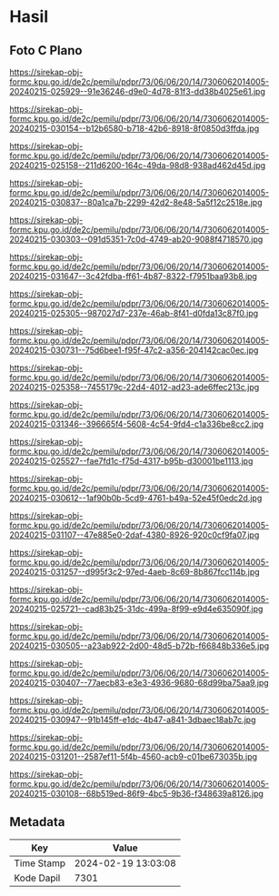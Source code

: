 # Hasil

## Foto C Plano

https://sirekap-obj-formc.kpu.go.id/de2c/pemilu/pdpr/73/06/06/20/14/7306062014005-20240215-025929--91e36246-d9e0-4d78-81f3-dd38b4025e61.jpg

https://sirekap-obj-formc.kpu.go.id/de2c/pemilu/pdpr/73/06/06/20/14/7306062014005-20240215-030154--b12b6580-b718-42b6-8918-8f0850d3ffda.jpg

https://sirekap-obj-formc.kpu.go.id/de2c/pemilu/pdpr/73/06/06/20/14/7306062014005-20240215-025158--211d6200-164c-49da-98d8-938ad462d45d.jpg

https://sirekap-obj-formc.kpu.go.id/de2c/pemilu/pdpr/73/06/06/20/14/7306062014005-20240215-030837--80a1ca7b-2299-42d2-8e48-5a5f12c2518e.jpg

https://sirekap-obj-formc.kpu.go.id/de2c/pemilu/pdpr/73/06/06/20/14/7306062014005-20240215-030303--091d5351-7c0d-4749-ab20-9088f4718570.jpg

https://sirekap-obj-formc.kpu.go.id/de2c/pemilu/pdpr/73/06/06/20/14/7306062014005-20240215-031647--3c42fdba-ff61-4b87-8322-f7951baa93b8.jpg

https://sirekap-obj-formc.kpu.go.id/de2c/pemilu/pdpr/73/06/06/20/14/7306062014005-20240215-025305--987027d7-237e-46ab-8f41-d0fda13c87f0.jpg

https://sirekap-obj-formc.kpu.go.id/de2c/pemilu/pdpr/73/06/06/20/14/7306062014005-20240215-030731--75d6bee1-f95f-47c2-a356-204142cac0ec.jpg

https://sirekap-obj-formc.kpu.go.id/de2c/pemilu/pdpr/73/06/06/20/14/7306062014005-20240215-025358--7455179c-22d4-4012-ad23-ade6ffec213c.jpg

https://sirekap-obj-formc.kpu.go.id/de2c/pemilu/pdpr/73/06/06/20/14/7306062014005-20240215-031346--396665f4-5608-4c54-9fd4-c1a336be8cc2.jpg

https://sirekap-obj-formc.kpu.go.id/de2c/pemilu/pdpr/73/06/06/20/14/7306062014005-20240215-025527--fae7fd1c-f75d-4317-b95b-d30001be1113.jpg

https://sirekap-obj-formc.kpu.go.id/de2c/pemilu/pdpr/73/06/06/20/14/7306062014005-20240215-030612--1af90b0b-5cd9-4761-b49a-52e45f0edc2d.jpg

https://sirekap-obj-formc.kpu.go.id/de2c/pemilu/pdpr/73/06/06/20/14/7306062014005-20240215-031107--47e885e0-2daf-4380-8926-920c0cf9fa07.jpg

https://sirekap-obj-formc.kpu.go.id/de2c/pemilu/pdpr/73/06/06/20/14/7306062014005-20240215-031257--d995f3c2-97ed-4aeb-8c69-8b867fcc114b.jpg

https://sirekap-obj-formc.kpu.go.id/de2c/pemilu/pdpr/73/06/06/20/14/7306062014005-20240215-025721--cad83b25-31dc-499a-8f99-e9d4e635090f.jpg

https://sirekap-obj-formc.kpu.go.id/de2c/pemilu/pdpr/73/06/06/20/14/7306062014005-20240215-030505--a23ab922-2d00-48d5-b72b-f66848b336e5.jpg

https://sirekap-obj-formc.kpu.go.id/de2c/pemilu/pdpr/73/06/06/20/14/7306062014005-20240215-030407--77aecb83-e3e3-4936-9680-68d99ba75aa9.jpg

https://sirekap-obj-formc.kpu.go.id/de2c/pemilu/pdpr/73/06/06/20/14/7306062014005-20240215-030947--91b145ff-e1dc-4b47-a841-3dbaec18ab7c.jpg

https://sirekap-obj-formc.kpu.go.id/de2c/pemilu/pdpr/73/06/06/20/14/7306062014005-20240215-031201--2587ef11-5f4b-4560-acb9-c01be673035b.jpg

https://sirekap-obj-formc.kpu.go.id/de2c/pemilu/pdpr/73/06/06/20/14/7306062014005-20240215-030108--68b519ed-86f9-4bc5-9b36-f348639a8126.jpg


## Metadata

| Key        | Value               |
| ---------- | ------------------- |
| Time Stamp | 2024-02-19 13:03:08 |
| Kode Dapil | 7301                |



